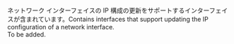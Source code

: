 <Namespace Name="Microsoft.Azure.Management.Network.Fluent.NicIPConfiguration.Update">
  <Docs>
    <summary><span data-ttu-id="a2e01-101">ネットワーク インターフェイスの IP 構成の更新をサポートするインターフェイスが含まれています。</span><span class="sxs-lookup"><span data-stu-id="a2e01-101">Contains interfaces that support updating the IP configuration of a network interface.</span></span></summary> 
    <remarks>To be added.</remarks>
  </Docs>
</Namespace>
